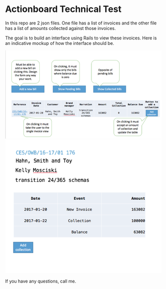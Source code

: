 # Actionboard Technical Test

In this repo are 2 json files. One file has a list of invoices and the other file has a list of amounts collected against those invoices.

The goal is to build an interface using Rails to view these invoices. Here is an indicative mockup of how the interface should be.

![Alt text](https://raw.githubusercontent.com/LArunkumar/axb_technical_test/master/invoicelist.png "Invoice List")
![Alt text](https://raw.githubusercontent.com/LArunkumar/axb_technical_test/master/invoice-view.png "Invoice View")

If you have any questions, call me.
